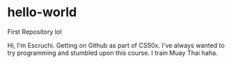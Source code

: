 # hello-world
First Repository lol

Hi, I'm Escruchi. Getting on Github as part of CS50x. 
I've always wanted to try programming and stumbled upon
this course. I train Muay Thai haha.
